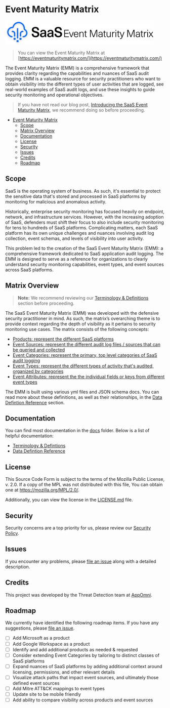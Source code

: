 # Event Maturity Matrix

![](./images/emm-logo.svg)

> You can view the Event Maturity Matrix at [https://eventmaturitymatrix.com/](https://eventmaturitymatrix.com/)

The Event Maturity Matrix (EMM) is a comprehensive framework that provides clarity regarding the capabilities and nuances of SaaS audit logging. EMM is a valuable resource for security practitioners who want to obtain visibility into the different types of user activities that are logged, see real-world examples of SaaS audit logs, and use these insights to guide security monitoring and operational objectives.

> If you have not read our blog post, [Introducing the SaaS Event Maturity Matrix](https://appomni.com/blog_post/introducing-the-saas-event-maturity-matrix), we recommend doing so before proceeding.

- [Event Maturity Matrix](#event-maturity-matrix)
  - [Scope](#scope)
  - [Matrix Overview](#matrix-overview)
  - [Documentation](#documentation)
  - [License](#license)
  - [Security](#security)
  - [Issues](#issues)
  - [Credits](#credits)
  - [Roadmap](#roadmap)

## Scope

SaaS is the operating system of business. As such, it's essential to protect the sensitive data that's stored and processed in SaaS platforms by monitoring for malicious and anomalous activity.

Historically, enterprise security monitoring has focused heavily on endpoint, network, and infrastructure services. However, with the increasing adoption of SaaS, defenders must shift their focus to also include security monitoring for tens to hundreds of SaaS platforms. Complicating matters, each SaaS platform has its own unique challenges and nuances involving audit log collection, event schemas, and levels of visibility into user activity.

This problem led to the creation of the SaaS Event Maturity Matrix (EMM): a comprehensive framework dedicated to SaaS application audit logging. The EMM is designed to serve as a reference for organizations to clearly understand security monitoring capabilities, event types, and event sources across SaaS platforms.

## Matrix Overview

> **Note:** We recommend reviewing our [Terminology & Definitions](./docs/terminology.md) section before proceeding.

The SaaS Event Maturity Matrix (EMM) was developed with the defensive security practitioner in mind. As such, the matrix’s overarching theme is to provide context regarding the depth of visibility as it pertains to security monitoring use cases. The matrix consists of the following concepts:

* [Products: represent the different SaaS platforms](./docs/data-defintion-reference.md#products)
* [Event Sources: represent the different audit log files / sources that can be queried and collected](./docs/data-defintion-reference.md#event-sources)
* [Event Categories: represent the primary, top level categories of SaaS audit logging](./docs/data-defintion-reference.md#event-categories)
* [Event Types: represent the different types of activity that's audited, organized by categories](./docs/data-defintion-reference.md#event-types)
* [Event Attributes: represent the the individual fields or keys from different event types](./docs/data-defintion-reference.md#event-attributes)

The EMM is built using various yml files and JSON schema docs. You can read more about these definitions, as well as their relationships, in the [Data Defintion Reference](./docs/data-defintion-reference.md) section.

## Documentation

You can find most documentation in the [docs](./docs/) folder. Below is a list of helpful documentation:

* [Terminology & Defintions](./docs/terminology.md)
* [Data Defintion Reference](./docs/data-defintion-reference.md)

## License

This Source Code Form is subject to the terms of the Mozilla Public
License, v. 2.0. If a copy of the MPL was not distributed with this
file, You can obtain one at https://mozilla.org/MPL/2.0/.

Additionally, you can view the license in the [LICENSE.md](./LICENSE.md) file.

## Security

Security concerns are a top priority for us, please review our [Security Policy](SECURITY.md).

## Issues

If you encounter any problems,
please [file an issue](https://github.com/appomni/event_maturity_matrix/issues/new) along with a detailed description.

## Credits

This project was developed by the Threat Detection team at [AppOmni](https://appomni.com).

## Roadmap

We currently have identified the following roadmap items. If you have any suggestions, please [file an issue](https://github.com/appomni/event-maturity-matrix/issues/new).

* [ ] Add Microsoft as a product
* [ ] Add Google Workspace as a product
* [ ] Identify and add additional products as needed & requested
* [ ] Consider extending Event Categories by tailoring to distinct classes of SaaS platforms
* [ ] Expand nuances of SaaS platforms by adding additional context around licensing, permissions, and other relevant details
* [ ] Visualize attack paths that impact event sources, and ultimately those defined event sources
* [ ] Add Mitre ATT&CK mappings to event types
* [ ] Update site to be mobile friendly
* [ ] Add ability to compare visibility across products and event sources
